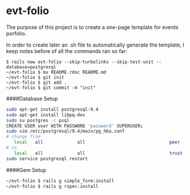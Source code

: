 # evt-folio

The purpose of this project is to create a one-page template for events porfolio.

In order to create later an .sh file to automatically generate the template, I keep notes before of all the commands ran so far:
```
$ rails new evt-folio --skip-turbolinks --skip-test-unit --database=postgresql
~/evt-folio $ mv README.rdoc README.md
~/evt-folio $ git init
~/evt-folio $ git add .
~/evt-folio $ git commit -m "init"
```

####Database Setup
```bash
sudo apt-get install postgresql-9.4
sudo apt-get install libpq-dev
sudo su postgres -c psql
CREATE USER user WITH PASSWORD 'password' SUPERUSER;
sudo vim /etc/postgresql/9.4/main/pg_hba.conf
# change from 
   local   all             all                                peer
# to
   local   all             all                                trust
sudo service postgresql restart
```

####Gem Setup
```bash
~/evt-folio $ rails g simple_form:install
~/evt-folio $ rails g rspec:install
```
